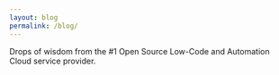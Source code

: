 ```yaml
---
layout: blog
permalink: /blog/
---
```


Drops of wisdom from the #1 Open Source Low-Code and Automation Cloud service provider.
